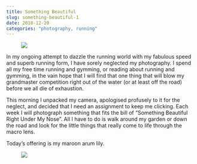 ```yaml
---
title: Something Beautiful
slug: something-beautiful-1
date: 2018-12-20
categories: "photography, running"
---
```


<figure class="wp-block-image"><img src="https://res.cloudinary.com/dy6grlu8z/image/upload/v1558841531/jzotxtakrqiu1su03fh7.jpg"/></figure>



<p>In my ongoing attempt to dazzle the running world with my fabulous speed and superb running form, I have sorely neglected my photography. I spend all my free time running and gymming, or reading about running and gymming, in the vain hope that I will find that one thing that will blow my grandmaster competition right out of the water (or at least off the road) before we all die of exhaustion.</p>



<p>This morning I unpacked my camera, apologised profusely to it for the neglect, and decided that I need an assignment to keep me clicking. Each week I will photograph something that fits the bill of “Something Beautiful Right Under My Nose”.  All I have to do is walk around my garden or down the road and look for the little things that really come to life through the macro lens.</p>



<p>Today’s offering is my maroon arum lily.</p>



<figure class="wp-block-image"><img src="https://res.cloudinary.com/dy6grlu8z/image/upload/v1558841531/inuwvqb2fwqjj1bb7t3n.jpg"/></figure>








